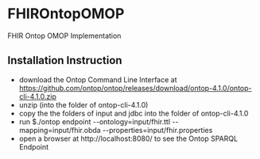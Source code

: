 # FHIROntopOMOP
FHIR Ontop OMOP Implementation

## Installation Instruction

* download the Ontop Command Line Interface at https://github.com/ontop/ontop/releases/download/ontop-4.1.0/ontop-cli-4.1.0.zip
* unzip (into the folder of ontop-cli-4.1.0)
* copy the the folders of input and jdbc into the folder of ontop-cli-4.1.0
* run $./ontop endpoint --ontology=input/fhir.ttl --mapping=input/fhir.obda --properties=input/fhir.properties
* open a browser at http://localhost:8080/ to see the Ontop SPARQL Endpoint
